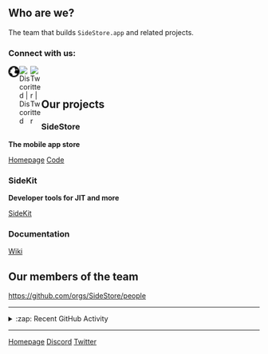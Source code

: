 <!-- 
Docs: How to use GitHub README and actions to auto-generate embedded content.
https://github.com/anuraghazra/github-readme-stats
https://www.youtube.com/watch?v=n6d4KHSKqGk
https://github.com/rahuldkjain/github-profile-readme-generator
 -->

## Who are we?

The team that builds `SideStore.app` and related projects.

### Connect with us:

<!--
[![Website](https://img.shields.io/website?label=sidestore.io&style=for-the-badge&url=https://sidestore.io)](https://sidestore.io)
[![Twitter Follow](https://img.shields.io/twitter/follow/sidestore_io?color=1DA1F2&logo=twitter&style=for-the-badge)](https://twitter.com/intent/follow?original_referer=https%3A%2F%2Fgithub.com%2Fsidestore&screen_name=sidestore)
[![GitHub Followers](https://img.shields.io/github/followers/sidestore?style=for-the-badge)]()
[![GitHub Sponsors](https://img.shields.io/github/sponsors/sidestore?style=for-the-badge
)]() 
-->

[<img align="left" alt="sidestore.io" width="22px" src="https://raw.githubusercontent.com/iconic/open-iconic/master/svg/globe.svg" />][website]
[<img align="left" alt="Discord | Discord" width="22px" src="https://cdn.jsdelivr.net/npm/simple-icons@v3/icons/discord.svg" />][discord]
[<img align="left" alt="Twitter | Twitter" width="22px" src="https://cdn.jsdelivr.net/npm/simple-icons@v3/icons/twitter.svg" />][twitter]

<br />
<br />

## Our projects

### SideStore

__The mobile app store__

[Homepage][website]
[Code][git.sidestore]

### SideKit

__Developer tools for JIT and more__

[SideKit][git.sidekit]

### Documentation

[Wiki][wiki]

## Our members of the team

https://github.com/orgs/SideStore/people

---

<details>
  <summary>:zap: Recent GitHub Activity</summary>

<!--START_SECTION:activity-->
1. 🎉 Merged PR [#794](https://github.com/SideStore/SideStore/pull/794) in [SideStore/SideStore](https://github.com/SideStore/SideStore)
2. 🗣 Commented on [#794](https://github.com/SideStore/SideStore/issues/794) in [SideStore/SideStore](https://github.com/SideStore/SideStore)
3. 🗣 Commented on [#794](https://github.com/SideStore/SideStore/issues/794) in [SideStore/SideStore](https://github.com/SideStore/SideStore)
4. 💪 Opened PR [#6](https://github.com/SideStore/AltSign/pull/6) in [SideStore/AltSign](https://github.com/SideStore/AltSign)
5. 🗣 Commented on [#813](https://github.com/SideStore/SideStore/issues/813) in [SideStore/SideStore](https://github.com/SideStore/SideStore)
6. 🗣 Commented on [#813](https://github.com/SideStore/SideStore/issues/813) in [SideStore/SideStore](https://github.com/SideStore/SideStore)
7. ❗️ Opened issue [#813](https://github.com/SideStore/SideStore/issues/813) in [SideStore/SideStore](https://github.com/SideStore/SideStore)
8. 🗣 Commented on [#806](https://github.com/SideStore/SideStore/issues/806) in [SideStore/SideStore](https://github.com/SideStore/SideStore)
9. 🗣 Commented on [#812](https://github.com/SideStore/SideStore/issues/812) in [SideStore/SideStore](https://github.com/SideStore/SideStore)
10. 🗣 Commented on [#812](https://github.com/SideStore/SideStore/issues/812) in [SideStore/SideStore](https://github.com/SideStore/SideStore)
11. 💪 Opened PR [#812](https://github.com/SideStore/SideStore/pull/812) in [SideStore/SideStore](https://github.com/SideStore/SideStore)
12. ❗️ Closed issue [#811](https://github.com/SideStore/SideStore/issues/811) in [SideStore/SideStore](https://github.com/SideStore/SideStore)
13. 🗣 Commented on [#811](https://github.com/SideStore/SideStore/issues/811) in [SideStore/SideStore](https://github.com/SideStore/SideStore)
14. ❗️ Opened issue [#811](https://github.com/SideStore/SideStore/issues/811) in [SideStore/SideStore](https://github.com/SideStore/SideStore)
15. 🗣 Commented on [#337](https://github.com/SideStore/SideStore/issues/337) in [SideStore/SideStore](https://github.com/SideStore/SideStore)
16. 🗣 Commented on [#337](https://github.com/SideStore/SideStore/issues/337) in [SideStore/SideStore](https://github.com/SideStore/SideStore)
17. 🗣 Commented on [#475](https://github.com/SideStore/SideStore/issues/475) in [SideStore/SideStore](https://github.com/SideStore/SideStore)
18. 🗣 Commented on [#475](https://github.com/SideStore/SideStore/issues/475) in [SideStore/SideStore](https://github.com/SideStore/SideStore)
19. 🗣 Commented on [#475](https://github.com/SideStore/SideStore/issues/475) in [SideStore/SideStore](https://github.com/SideStore/SideStore)
20. 🗣 Commented on [#806](https://github.com/SideStore/SideStore/issues/806) in [SideStore/SideStore](https://github.com/SideStore/SideStore)
<!--END_SECTION:activity-->

</details>

---

[Homepage][patreon] [Discord][discord] [Twitter][twitter]

<!--
- [Patreon][patreon]
- [OpenCollective][opencollective]
- [YouTube][youtube]
-->

[website]: https://sidestore.io
[wiki]: https://wiki.sidestore.io
[twitter]: https://twitter.com/sidestore_io
[discord]: https://discord.gg/sidestore-949183273383395328
[youtube]: https://youtube.com/TODO
[patreon]: https://www.patreon.com/SideStore
[opencollective]: https://opencollective.com/TODO
[git.sidestore]: https://github.com/SideStore/SideStore/
[git.sidekit]: https://github.com/SideStore/SideKit

